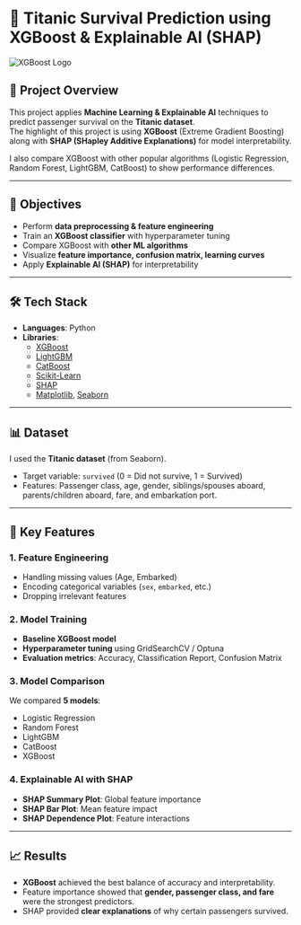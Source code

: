 # 🚢 Titanic Survival Prediction using XGBoost & Explainable AI (SHAP)

![XGBoost Logo](https://upload.wikimedia.org/wikipedia/commons/6/69/XGBoost_logo.png)

## 📌 Project Overview
This project applies **Machine Learning & Explainable AI** techniques to predict passenger survival on the **Titanic dataset**.  
The highlight of this project is using **XGBoost** (Extreme Gradient Boosting) along with **SHAP (SHapley Additive Explanations)** for model interpretability.  

I also compare XGBoost with other popular algorithms (Logistic Regression, Random Forest, LightGBM, CatBoost) to show performance differences.  

---

## 🎯 Objectives
- Perform **data preprocessing & feature engineering**  
- Train an **XGBoost classifier** with hyperparameter tuning  
- Compare XGBoost with **other ML algorithms**  
- Visualize **feature importance, confusion matrix, learning curves**  
- Apply **Explainable AI (SHAP)** for interpretability  

---

## 🛠️ Tech Stack
- **Languages**: Python  
- **Libraries**:  
  - [XGBoost](https://xgboost.readthedocs.io/)  
  - [LightGBM](https://lightgbm.readthedocs.io/)  
  - [CatBoost](https://catboost.ai/)  
  - [Scikit-Learn](https://scikit-learn.org/)  
  - [SHAP](https://shap.readthedocs.io/)  
  - [Matplotlib](https://matplotlib.org/), [Seaborn](https://seaborn.pydata.org/)  

---

## 📊 Dataset
I used the **Titanic dataset** (from Seaborn).  
- Target variable: `survived` (0 = Did not survive, 1 = Survived)  
- Features: Passenger class, age, gender, siblings/spouses aboard, parents/children aboard, fare, and embarkation port.  

---

## 🔑 Key Features
### 1. Feature Engineering
- Handling missing values (Age, Embarked)  
- Encoding categorical variables (`sex`, `embarked`, etc.)  
- Dropping irrelevant features  

### 2. Model Training
- **Baseline XGBoost model**  
- **Hyperparameter tuning** using GridSearchCV / Optuna  
- **Evaluation metrics**: Accuracy, Classification Report, Confusion Matrix  

### 3. Model Comparison
We compared **5 models**:  
- Logistic Regression  
- Random Forest  
- LightGBM  
- CatBoost  
- XGBoost  

### 4. Explainable AI with SHAP
- **SHAP Summary Plot**: Global feature importance  
- **SHAP Bar Plot**: Mean feature impact  
- **SHAP Dependence Plot**: Feature interactions  

---

## 📈 Results
- **XGBoost** achieved the best balance of accuracy and interpretability.  
- Feature importance showed that **gender, passenger class, and fare** were the strongest predictors.  
- SHAP provided **clear explanations** of why certain passengers survived.  
